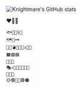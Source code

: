 ![Knightmare's GitHub stats](https://github-readme-stats.vercel.app/api?username=knightmareviiviixc&show_icons=true&theme=blue-green)

❤️🖤🖤
```
🐟🥛🧚‍♀️🐓
🗺️🧭🗝️
🎷🌰💣🥏🏹🔨⚓🔎🥊
🟧🟩🟦
🥼👚👘
🎭💀🐰🐼👹🤡🗿🤿
🍃🔥💎
🟡🟢🔴🔵🟣🟠
```
<!--
**KnightmareVIIVIIXC/knightmareviiviixc** is a ✨ _special_ ✨ repository because its `README.md` (this file) appears on your GitHub profile.

Here are some ideas to get you started:

- 🔭 I’m currently working on ...
- 🌱 I’m currently learning ...
- 👯 I’m looking to collaborate on ...
- 🤔 I’m looking for help with ...
- 💬 Ask me about ...
- 📫 How to reach me: ...
- 😄 Pronouns: ...
- ⚡ Fun fact: ...
-->
